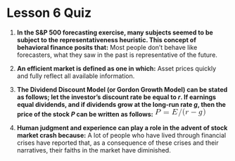 # Lesson 6 Quiz

1. **In the S&P 500 forecasting exercise, many subjects seemed to be subject to the representativeness heuristic. This concept of behavioral finance posits that:** Most people don’t behave like forecasters, what they saw in the past is representative of the future.

2. **An efficient market is defined as one in which:** Asset prices quickly and fully reflect all available information.

3. **The Dividend Discount Model (or Gordon Growth Model) can be stated as follows; let the investor’s discount rate be equal to _r_. If earnings equal dividends, and if dividends grow at the long-run rate _g_, then the price of the stock _P_ can be written as follows:** ![Dividend Discount Model (Gordon Growth Model)](images/01.gif)

4. **Human judgment and experience can play a role in the advent of stock market crash because:** A lot of people who have lived through financial crises have reported that, as a consequence of these crises and their narratives, their faiths in the market have diminished.
